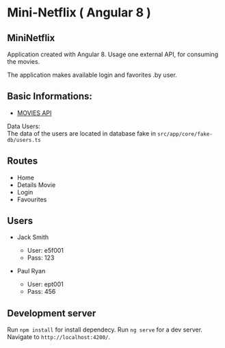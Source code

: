 # Mini-Netflix ( Angular 8 )
## MiniNetflix


Application created with Angular 8.
Usage one external API, for consuming the movies.

The application makes available login and favorites .by user.

## Basic Informations:

- [MOVIES API](https://www.themoviedb.org/documentation/api)

Data Users:\
The data of the users are located in database fake in `src/app/core/fake-db/users.ts`

## Routes
- Home
- Details Movie
- Login
- Favourites

## Users
- Jack Smith
    - User: e5f001
    - Pass: 123

- Paul Ryan
    - User: ept001
    - Pass: 456

## Development server
Run `npm install` for install dependecy.
Run `ng serve` for a dev server. Navigate to `http://localhost:4200/`.

